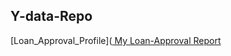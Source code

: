 ## Y-data-Repo

[Loan_Approval_Profile](<a href="https://MuibatMuibi.github.io/YDATA Loan_Approval.html"> My Loan-Approval Report </a> 

